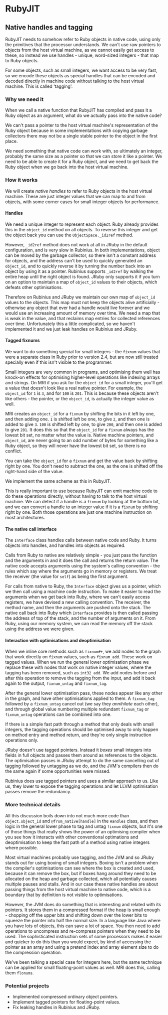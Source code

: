 # RubyJIT

## Native handles and tagging

RubyJIT needs to somehow refer to Ruby objects in native code, using only the
primitives that the processor understands. We can't use raw pointers to objects
from the host virtual machine, as we cannot easily get access to these, so
instead we use handles - unique, word-sized integers - that map to Ruby objects.

For some objects, such as small integers, we want access to be very fast, so we
encode these objects as special handles that can be encoded and decoded directly
in machine code without talking to the host virtual machine. This is called
'tagging'.

### Why we need it

When we call a native function that RubyJIT has compiled and pass it a Ruby
object as an argument, what do we actually pass into the native code?

We can't pass a pointer to the host virtual machine's representation of the Ruby
object because in some implementations with copying garbage collectors there may
not be a single stable pointer to the object in the first place.

We need something that native code can work with, so ultimately an integer,
probably the same size as a pointer so that we can store it like a pointer. We
need to be able to create it for a Ruby object, and we need to get back the Ruby
object when we go back into the host virtual machine.

### How it works

We will create *native handles* to refer to Ruby objects in the host virtual
machine. These are just integer values that we can map to and from objects, with
some corner cases for small integer objects for performance.

#### Handles

We need a unique integer to represent each object. Ruby already provides this in
the `object_id` method on all objects. To reverse this integer and get the object back you can use the `ObjectSpace._id2ref` method.

However, `_id2ref` method does not work at all in JRuby in the default
configuration, and is very slow in Rubinius. In both implementations, object can
be moved by the garbage collector, so there isn't a constant address for
objects, and the address can't be used to quickly generated an `object_id`, and
to quickly reverse it by turning the number back into an object by using it as a
pointer. Rubinius supports `_id2ref` by walking the entire heap until the right
object is found. JRuby only supports it if you turn on an option to maintain a
map of `object_id` values to their objects, which defeats other optimisations.

Therefore on Rubinius and JRuby we maintain our own map of `object_id` values to
the objects. This map must not keep the objects alive artificially - otherwise
any object that ever had a handle would live forever and we would use an
increasing amount of memory over time. We need a map that is weak in the value,
and that reclaims map entries for collected references over time. Unfortunately
this a little complicated, so we haven't implemented it and we just leak handles
on Rubinius and JRuby.

#### Tagged fixnums

We want to do something special for small integers - the `fixnum` values that
were a separate class in Ruby prior to version 2.4, but are now still treated
specially even if this isn't visible to the programmer.

Small integers are very common in programs, and optimising them well has
knock-on effects for optimising higher-level operations like indexing arrays and
strings. On MRI if you ask for the `object_id` for a small integer, you'll get a
value that doesn't look like a real native pointer. For example, the `object_id`
for `1` is `3`, and for `100` is `201`. This is because these objects aren't
like others - the pointer, or the `object_id`, is actually the integer value as
well.

MRI creates an `object_id` for a `fixnum` by shifting the bits in it left by
one, and then adding one. `1` is shifted left be one, to give `2`, and then one
is added to give `3`. `100` is shifted left by one, to give `200`, and then one
is added to give `201`. It does this so that the `object_id` for a `fixnum`
always has the lowest bit set, no matter what the value is. Native machine
pointers, and `object_id`, are never going to an odd number of bytes for
something like a Ruby object, so they will never have the lowest bit set, so
there is no conflict.

You can take the `object_id` for a `fixnum` and get the value back by shifting
right by one. You don't need to subtract the one, as the one is shifted off the
right-hand side of the value.

We implement the same scheme as this in RubyJIT.

This is really important to use because RubyJIT can emit machine code to do
these operations directly, without having to talk to the host virtual machine.
We can detect if a handle is a `fixnum` by looking at the bottom bit, and we can
convert a handle to an integer value if it is a `fixnum` by shifting right by
one. Both those operations are just one machine instruction on most
architectures.

#### The native call interface

The `Interface` class handles calls between native code and Ruby. It turns
objects into handles, and handles into objects as required.

Calls from Ruby to native are relatively simple - you just pass the function and
the arguments in and it does the call and returns the return value. The native
code accepts arguments using the system's calling convention - the rules which
say where the arguments go in memory or registers. We treat the receiver (the
value for `self`) as being the first argument.

For calls from native to Ruby, the `Interface` object gives us a pointer, which
we then call using a machine code instruction. To make it easier to read the
arguments when we get back into Ruby, where we can't easily access registers, we
have devised a new calling convention. The receiver, the method name, and then
the arguments are pushed onto the stack. The native call back into Ruby which
`Interface` provides is then called passing the address of top of the stack, and
the number of arguments on it. From Ruby, using our memory system, we can read
the memory off the stack using the address we were given.

#### Interaction with optimisations and deoptimisation

When we inline core methods such as `fixnum#+`, we add nodes to the graph that
work directly on `fixnum` values, such as `fixnum_add`. These work on tagged
values. When we run the general lower optimisation phase we replace these with
nodes that work on native integer values, where the tagging has been removed,
such as `int32_add`. We add nodes before and after this operation to remove the
tagging from the input, and add it back again to the output, `fixnum_untag` and
`fixnum_tag`.

After the general lower optimisation pass, these nodes appear like any other in
the graph, and have other optimisations applied to them. A `fixnum_tag` followed
by a `fixnum_untag` cancel out (we say they *annihilate* each other), and
through global value numbering multiple redundant `fixnum_tag` or `fixnum_untag`
operations can be combined into one.

If there is a simple fast path through a method that only deals with small
integers, the tagging operations should be optimised away to only happen on
method entry and method return, and they're only single instruction operations
only.

JRuby doesn't use tagged pointers. Instead it *boxes* small integers into fields
in full objects and passes them around as references to the objects. The
optimisation passes in JRuby attempt to do the same cancelling out of tagging
followed by untagging as we do, and the JVM's compilers then do the same again
if some opportunities were missed.

Rubinius does use tagged pointers and uses a similar approach to us. Like us,
they lower to expose the tagging operations and let LLVM optimisation passes
remove the redundancy.

### More technical details

All this discussion boils down into not much more code than `object.object_id`
and `@from_native[handle]` in the `Handles` class, and then logic in the general
lower phase to tag and untag `fixnum` objects, but it's one of those things that
really shows the power of an optimising compiler when you see how it interacts
with other conventional optimations and deoptimisation to keep the fast path of
a method using native integers where possible.

Most virtual machines probably use tagging, and the JVM and so JRuby stands out
for using boxing of small integers. Boxing isn't a problem when the compiler's
optimisations can see where the box is created and used, because it can remove
the box, but if boxes hang around they need to be allocated on the heap and
garbage collected, which all potentially causes multiple pauses and stalls. And
in our case these native handles are about passing things from the host virtual
machine to native code, which is a boundary that by definition is not visible to
optimisations.

However, the JVM does do something that is interesting and related with its
pointers. It stores them in a compressed format if the heap is small enough -
chopping off the upper bits and shifting down over the lower bits to squeeze the
pointer into half the normal size. In a language like Java where you have lots
of objects, this can save a lot of space. You then need to add operations to
uncompress and re-compress pointers when they need to be used. The sophisticated
instruction sets of some processors makes it easier and quicker to do this than
you would expect, by kind of accessing the pointer as an array and using a
pretend index and array element size to do the compression operation.

We've been talking a special case for integers here, but the same technique can be applied for small floating-point values as well. MRI does this, calling them `flonums`.

### Potential projects

* Implemented compressed ordinary object pointers.
* Implement tagged pointers for floating-point values.
* Fix leaking handles in Rubinius and JRuby.
